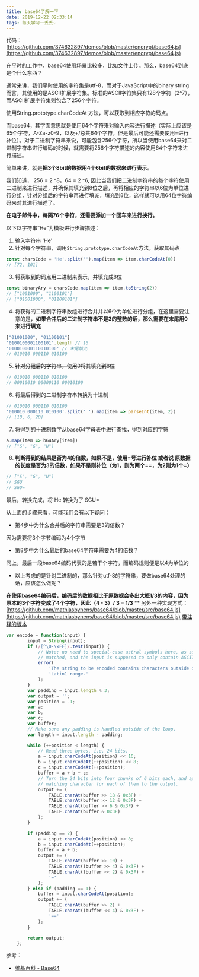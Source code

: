 ```yaml
---
title: base64了解一下
date: 2019-12-22 02:33:14
tags: 每天学习一丢丢~
---
```

代码：[https://github.com/374632897/demos/blob/master/encrypt/base64.js](https://github.com/374632897/demos/blob/master/encrypt/base64.js)

<!-- more --> 

在平时的工作中，base64使用场景比较多，比如文件上传。那么，base64到底是个什么东西？

通常来讲，我们平时使用的字符集是utf-8，而对于JavaScript中的binary string 而言，其使用的是ASCII扩展字符集。标准的ASCII字符集只有128个字符（2^7），而ASCII扩展字符集则包含了256个字符。

使用String.prototype.charCodeAt 方法，可以获取到相应字符的码点。

而base64，其字面意思就是使用64个字符来对输入内容进行描述（实际上应该是65个字符，A-Za-z0-9，以及+/总共64个字符，但是最后可能还需要使用=进行补位）。对于二进制字符串来说，可能包含256个字符，所以当使用base64来对二进制字符串进行编码的时候，就需要将256个字符描述的内容使用64个字符来进行描述。

简单来讲，就是**把3个8bit的数据用4个6bit的数据来进行表示。**

我们知道， 256 = 2 ^8，64 = 2 ^6, 因此当我们把二进制字符串的每个字符使用二进制来进行描述，并确保其填充到8位之后，再将相应的字符串以6位为单位进行分组，针对分组后的字符串再进行填充，填充到8位，这样就可以用64位字符编码来对其进行描述了。

**在电子邮件中，每隔76个字符，还需要添加一个回车来进行换行。**

以下以字符串“He”为模板进行步骤描述：

1. 输入字符串 'He'
1. 针对每个字符串，调用`String.prototype.charCodeAt`方法，获取其码点   
```javascript
const charsCode = 'He'.split('').map(item => item.charCodeAt(0))
// [72, 101]
```

3. 将获取到的码点用二进制来表示，并填充成8位
```javascript
const binaryAry = charsCode.map(item => item.toString(2))
// ["1001000", "1100101"]
// ["01001000", "01100101"]
```

4. 将获得的二进制字符串数组进行合并并以6个为单位进行分组，在这里需要注意的是，**如果合并后的二进制字符串不是3的整数的话，那么需要在末尾用0来进行填充**
```javascript
["01001000", "01100101"]
'0100100001100101'.length // 16
'010010000110010100' // 末尾填充
// 010010 000110 010100
```

5. ~~针对分组后的字符串，使用0将其填充到8位~~
```javascript
// 010010 000110 010100
// 00010010 00000110 00010100
```

6. 将最后得到的二进制字符串转换为十进制
```javascript
// 010010 000110 010100
'010010 000110 010100'.split(' ').map(item => parseInt(item, 2))
// [18, 6, 20]
```

7. 将得到的十进制数字从base64字母表中进行查找，得到对应的字符
```javascript
a.map(item => b64Ary[item])
// ["S", "G", "U"]
```

8. **判断得到的结果是否为4的倍数，如果不是，使用=号进行补位 或者说 原数据的长度是否为3的倍数，如果不是则补位（为1，则为两个==，为2则为1个=）**
```javascript
// ["S", "G", "U"]
// SGU
// SGU=
```

最后，转换完成，将 He 转换为了 SGU=

从上面的步骤来看，可能我们会有以下疑问：

- 第4步中为什么合并后的字符串需要是3的倍数？

因为需要将3个字节编码为4个字节

- 第8步中为什么最后的base64字符串需要为4的倍数？

同上，最后一段base64编码代表的是若干个字符，而编码规则便是以4为单位的

- 以上考虑的是针对二进制的，那么针对utf-8的字符串，要做base64处理的话，应该怎么做呢？

**在使用base64编码后，编码后的数据相比于原数据会多出大概1/3的内容，因为原本的3个字符变成了4个字符，因此（4 - 3）/ 3 = 1/3**
**
另外一种实现方式：[https://github.com/mathiasbynens/base64/blob/master/src/base64.js](https://github.com/mathiasbynens/base64/blob/master/src/base64.js)
[带注释的版本](https://en.wikibooks.org/wiki/Algorithm_Implementation/Miscellaneous/Base64#Javascript)
```javascript
var encode = function(input) {
		input = String(input);
		if (/[^\0-\xFF]/.test(input)) {
			// Note: no need to special-case astral symbols here, as surrogates are
			// matched, and the input is supposed to only contain ASCII anyway.
			error(
				'The string to be encoded contains characters outside of the ' +
				'Latin1 range.'
			);
		}
		var padding = input.length % 3;
		var output = '';
		var position = -1;
		var a;
		var b;
		var c;
		var buffer;
		// Make sure any padding is handled outside of the loop.
		var length = input.length - padding;

		while (++position < length) {
			// Read three bytes, i.e. 24 bits.
			a = input.charCodeAt(position) << 16;
			b = input.charCodeAt(++position) << 8;
			c = input.charCodeAt(++position);
			buffer = a + b + c;
			// Turn the 24 bits into four chunks of 6 bits each, and append the
			// matching character for each of them to the output.
			output += (
				TABLE.charAt(buffer >> 18 & 0x3F) +
				TABLE.charAt(buffer >> 12 & 0x3F) +
				TABLE.charAt(buffer >> 6 & 0x3F) +
				TABLE.charAt(buffer & 0x3F)
			);
		}

		if (padding == 2) {
			a = input.charCodeAt(position) << 8;
			b = input.charCodeAt(++position);
			buffer = a + b;
			output += (
				TABLE.charAt(buffer >> 10) +
				TABLE.charAt((buffer >> 4) & 0x3F) +
				TABLE.charAt((buffer << 2) & 0x3F) +
				'='
			);
		} else if (padding == 1) {
			buffer = input.charCodeAt(position);
			output += (
				TABLE.charAt(buffer >> 2) +
				TABLE.charAt((buffer << 4) & 0x3F) +
				'=='
			);
		}

		return output;
	};
```

参考：

- [维基百科 - Base64](https://zh.wikipedia.org/wiki/Base64)

